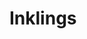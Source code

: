 # Inklings

<ul id="file-list"></ul>
<script>
  fetch("https://api.github.com/repos/nonjo/inklings/contents/") https://
    .then(response => response.json())
    .then(data => {
      let list = document.getElementById("file-list");
      data.forEach(file => {
        if (file.name.endsWith(".md") && file.name !== "index.md") {
          let li = document.createElement("li");
          let a = document.createElement("a");
          a.href = file.name;
          a.textContent = file.name.replace(".md", "").replace("-", " ");
          li.appendChild(a);
          list.appendChild(li);
        }
      });
    });
</script>
